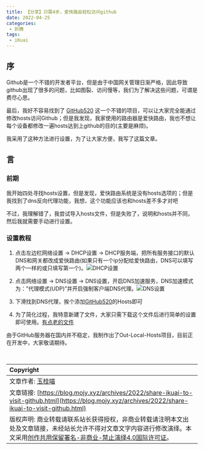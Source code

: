 ```yaml
---
title: 【分享】只需4步，爱快路由轻松访问github
date: 2022-04-25
categories:
 - 折腾
tags:
 - iKuai
---
```


## 序

Github是一个不错的开发者平台，但是由于中国网关管理日渐严格，因此导致github出现了很多的问题，比如图裂、访问慢等，我们为了解决这些问题，可谓是费尽心思。

最后，我好不容易找到了 [GitHub520](https://github.com/521xueweihan/GitHub520) 这一个不错的项目，可以让大家完全能通过修改hosts访问Github；但是我发现，我家使用的路由器是爱快路由，我也不想让每个设备都修改一遍hosts达到上github的目的(主要是麻烦)。

我采用了这种方法进行设置，为了让大家方便，我写了这篇文章。

## 言

### 前期

我开始四处寻找hosts设置，但是发现，爱快路由系统是没有hosts选项的；但是我找到了dns反向代理功能，我想，这个功能应该也和hosts差不多才对吧

不过，我理解错了，我尝试导入hosts文件，但是失败了，说明和hosts并不同，然后我就需要手动进行设置。

### 设置教程

<ol>
 <li><p>点击左边栏网络设置 -> DHCP设置 -> DHCP服务端，把所有服务接口的默认DNS和网关都改成爱快路由(如果只有一个ip分配给爱快路由，DNS可以填写两个一样的或只填写第一个)。<img src="https://s1.ax1x.com/2022/04/25/LIogHO.jpg" alt="DHCP设置"></p></li>
 <li><p>点击网络设置 -> DNS设置 -> DNS设置，开启DNS加速服务，DNS加速模式为：”代理模式(UDP)”并开启强制客户端DNS代理。<img src="https://s1.ax1x.com/2022/04/25/LII2fs.jpg" alt="DNS设置"></p></li>
 <li><p>下滑找到DNS代理，挨个添加<a href="https://github.com/521xueweihan/GitHub520" target="_blank">GitHub520</a>的Hosts即可</p></li>
 <li>为了简化过程，我特意新建了文件，大家只需下载这个文件后进行简单的设置即可使用。<a href="https://github.com/521xueweihan/GitHub520/files/8495022/iKuai-github-dns-update-by-2022-04-11-11%2B31%2B10.txt" target="_blank">有点老的文件</a></li>
</ol>
<p>由于GitHub服务器在国内并不稳定，我制作出了Out-Local-Hosts项目，目前正在开发中，大家敬请期待。</p>

<br>

| Copyright |
| :-----|
| 文章作者: <a href="mailto:abcd2890000456@126.com">玉桂喵</a> |
| 文章链接: [https://blog.mojy.xyz/archives/2022/share-ikuai-to-visit-github.html](https://blog.mojy.xyz/archives/2022/share-ikuai-to-visit-github.html) |
| 版权声明: 商业转载请联系站长获得授权，非商业转载请注明本文出处及文章链接，未经站长允许不得对文章文字内容进行修改演绎。本文采用[创作共用保留署名-非商业-禁止演绎4.0国际许可证](https://creativecommons.org/licenses/by-nc-nd/4.0/)。 |
